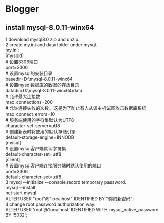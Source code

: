 # Blogger
## install mysql-8.0.11-winx64  
   1 download mysql8.0 zip and unzip.  
   2 create my.int and data folder under mysql.  
     my.ini:  
     [mysqld]  
     # 设置3306端口  
     port=3306  
     # 设置mysql的安装目录  
     basedir=D:\mysql-8.0.11-winx64  
     # 设置mysql数据库的数据的存放目录  
     datadir=D:\mysql-8.0.11-winx64\data  
     # 允许最大连接数  
     max_connections=200  
     # 允许连接失败的次数。这是为了防止有人从该主机试图攻击数据库系统  
     max_connect_errors=10  
     # 服务端使用的字符集默认为UTF8  
     character-set-server=utf8  
     # 创建新表时将使用的默认存储引擎  
     default-storage-engine=INNODB  
     [mysql]  
     # 设置mysql客户端默认字符集  
     default-character-set=utf8  
     [client]  
     # 设置mysql客户端连接服务端时默认使用的端口  
     port=3306  
     default-character-set=utf8  
   3 mysql --initialize --console,record temporary password.  
      mysql --install  
      net start mysql  
      ALTER USER "root"@"localhost" IDENTIFIED  BY "你的新密码";  
   4  change root password authorization way.  
      ALTER USER 'root'@'localhost' IDENTIFIED WITH mysql_native_password BY '5032';  

